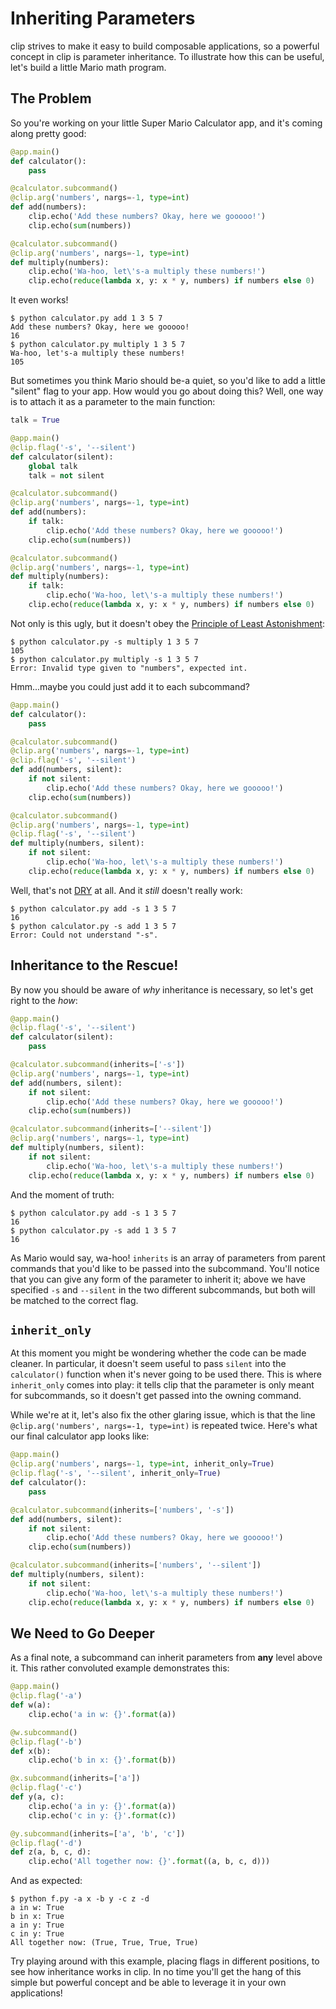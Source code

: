 # Inheriting Parameters

clip strives to make it easy to build composable applications, so a powerful concept in clip is parameter inheritance. To illustrate how this can be useful, let's build a little Mario math program.

## The Problem

So you're working on your little Super Mario Calculator app, and it's coming along pretty good:

```python
@app.main()
def calculator():
	pass

@calculator.subcommand()
@clip.arg('numbers', nargs=-1, type=int)
def add(numbers):
	clip.echo('Add these numbers? Okay, here we gooooo!')
	clip.echo(sum(numbers))

@calculator.subcommand()
@clip.arg('numbers', nargs=-1, type=int)
def multiply(numbers):
	clip.echo('Wa-hoo, let\'s-a multiply these numbers!')
	clip.echo(reduce(lambda x, y: x * y, numbers) if numbers else 0)
```

It even works!

```
$ python calculator.py add 1 3 5 7
Add these numbers? Okay, here we gooooo!
16
$ python calculator.py multiply 1 3 5 7
Wa-hoo, let's-a multiply these numbers!
105
```

But sometimes you think Mario should be-a quiet, so you'd like to add a little "silent" flag to your app. How would you go about doing this? Well, one way is to attach it as a parameter to the main function:

```python
talk = True

@app.main()
@clip.flag('-s', '--silent')
def calculator(silent):
	global talk
	talk = not silent

@calculator.subcommand()
@clip.arg('numbers', nargs=-1, type=int)
def add(numbers):
	if talk:
		clip.echo('Add these numbers? Okay, here we gooooo!')
	clip.echo(sum(numbers))

@calculator.subcommand()
@clip.arg('numbers', nargs=-1, type=int)
def multiply(numbers):
	if talk:
		clip.echo('Wa-hoo, let\'s-a multiply these numbers!')
	clip.echo(reduce(lambda x, y: x * y, numbers) if numbers else 0)
```

Not only is this ugly, but it doesn't obey the [Principle of Least Astonishment](http://en.wikipedia.org/wiki/Principle_of_least_astonishment):

```
$ python calculator.py -s multiply 1 3 5 7
105
$ python calculator.py multiply -s 1 3 5 7
Error: Invalid type given to "numbers", expected int.
```

Hmm...maybe you could just add it to each subcommand?

```python
@app.main()
def calculator():
	pass

@calculator.subcommand()
@clip.arg('numbers', nargs=-1, type=int)
@clip.flag('-s', '--silent')
def add(numbers, silent):
	if not silent:
		clip.echo('Add these numbers? Okay, here we gooooo!')
	clip.echo(sum(numbers))

@calculator.subcommand()
@clip.arg('numbers', nargs=-1, type=int)
@clip.flag('-s', '--silent')
def multiply(numbers, silent):
	if not silent:
		clip.echo('Wa-hoo, let\'s-a multiply these numbers!')
	clip.echo(reduce(lambda x, y: x * y, numbers) if numbers else 0)
```

Well, that's not [DRY](http://en.wikipedia.org/wiki/Don%27t_repeat_yourself) at all. And it *still* doesn't really work:

```
$ python calculator.py add -s 1 3 5 7
16
$ python calculator.py -s add 1 3 5 7
Error: Could not understand "-s".
```

## Inheritance to the Rescue!

By now you should be aware of *why* inheritance is necessary, so let's get right to the *how*:

```python
@app.main()
@clip.flag('-s', '--silent')
def calculator(silent):
	pass

@calculator.subcommand(inherits=['-s'])
@clip.arg('numbers', nargs=-1, type=int)
def add(numbers, silent):
	if not silent:
		clip.echo('Add these numbers? Okay, here we gooooo!')
	clip.echo(sum(numbers))

@calculator.subcommand(inherits=['--silent'])
@clip.arg('numbers', nargs=-1, type=int)
def multiply(numbers, silent):
	if not silent:
		clip.echo('Wa-hoo, let\'s-a multiply these numbers!')
	clip.echo(reduce(lambda x, y: x * y, numbers) if numbers else 0)
```

And the moment of truth:

```
$ python calculator.py add -s 1 3 5 7
16
$ python calculator.py -s add 1 3 5 7
16
```

As Mario would say, wa-hoo! `inherits` is an array of parameters from parent commands that you'd like to be passed into the subcommand. You'll notice that you can give any form of the parameter to inherit it; above we have specified `-s` and `--silent` in the two different subcommands, but both will be matched to the correct flag.

## `inherit_only`

At this moment you might be wondering whether the code can be made cleaner. In particular, it doesn't seem useful to pass `silent` into the `calculator()` function when it's never going to be used there. This is where `inherit_only` comes into play: it tells clip that the parameter is only meant for subcommands, so it doesn't get passed into the owning command.

While we're at it, let's also fix the other glaring issue, which is that the line `@clip.arg('numbers', nargs=-1, type=int)` is repeated twice. Here's what our final calculator app looks like:

```python
@app.main()
@clip.arg('numbers', nargs=-1, type=int, inherit_only=True)
@clip.flag('-s', '--silent', inherit_only=True)
def calculator():
	pass

@calculator.subcommand(inherits=['numbers', '-s'])
def add(numbers, silent):
	if not silent:
		clip.echo('Add these numbers? Okay, here we gooooo!')
	clip.echo(sum(numbers))

@calculator.subcommand(inherits=['numbers', '--silent'])
def multiply(numbers, silent):
	if not silent:
		clip.echo('Wa-hoo, let\'s-a multiply these numbers!')
	clip.echo(reduce(lambda x, y: x * y, numbers) if numbers else 0)
```

## We Need to Go Deeper

As a final note, a subcommand can inherit parameters from **any** level above it. This rather convoluted example demonstrates this:

```python
@app.main()
@clip.flag('-a')
def w(a):
	clip.echo('a in w: {}'.format(a))

@w.subcommand()
@clip.flag('-b')
def x(b):
	clip.echo('b in x: {}'.format(b))

@x.subcommand(inherits=['a'])
@clip.flag('-c')
def y(a, c):
	clip.echo('a in y: {}'.format(a))
	clip.echo('c in y: {}'.format(c))

@y.subcommand(inherits=['a', 'b', 'c'])
@clip.flag('-d')
def z(a, b, c, d):
	clip.echo('All together now: {}'.format((a, b, c, d)))
```

And as expected:

```
$ python f.py -a x -b y -c z -d
a in w: True
b in x: True
a in y: True
c in y: True
All together now: (True, True, True, True)
```

Try playing around with this example, placing flags in different positions, to see how inheritance works in clip. In no time you'll get the hang of this simple but powerful concept and be able to leverage it in your own applications!
